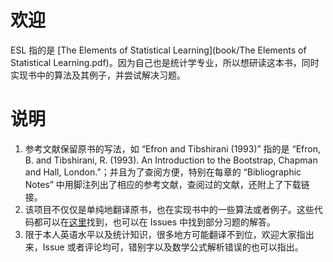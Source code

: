 # 欢迎

ESL 指的是 [The Elements of Statistical Learning](book/The Elements of Statistical Learning.pdf)。因为自己也是统计学专业，所以想研读这本书，同时实现书中的算法及其例子，并尝试解决习题。

# 说明

1. 参考文献保留原书的写法，如 “Efron and Tibshirani (1993)” 指的是 “Efron, B. and Tibshirani, R. (1993). An Introduction to the Bootstrap, Chapman and Hall, London.”；并且为了查阅方便，特别在每章的 “Bibliographic Notes” 中用脚注列出了相应的参考文献，查阅过的文献，还附上了下载链接。
2. 该项目不仅仅是单纯地翻译原书，也在实现书中的一些算法或者例子。这些代码都可以在[这里](https://github.com/szcf-weiya/ESL-CN)找到，也可以在 Issues 中找到部分习题的解答。
3. 限于本人英语水平以及统计知识，很多地方可能翻译不到位，欢迎大家指出来，Issue 或者评论均可，错别字以及数学公式解析错误的也可以指出。
